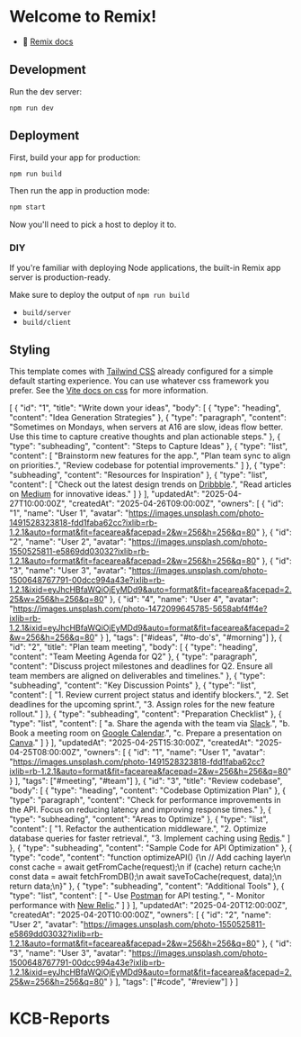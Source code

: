 # Welcome to Remix!

- 📖 [Remix docs](https://remix.run/docs)

## Development

Run the dev server:

```shellscript
npm run dev
```

## Deployment

First, build your app for production:

```sh
npm run build
```

Then run the app in production mode:

```sh
npm start
```

Now you'll need to pick a host to deploy it to.

### DIY

If you're familiar with deploying Node applications, the built-in Remix app server is production-ready.

Make sure to deploy the output of `npm run build`

- `build/server`
- `build/client`

## Styling

This template comes with [Tailwind CSS](https://tailwindcss.com/) already configured for a simple default starting experience. You can use whatever css framework you prefer. See the [Vite docs on css](https://vitejs.dev/guide/features.html#css) for more information.

[
  {
    "id": "1",
    "title": "Write down your ideas",
    "body": [
      {
        "type": "heading",
        "content": "Idea Generation Strategies"
      },
      {
        "type": "paragraph",
        "content": "Sometimes on Mondays, when servers at A16 are slow, ideas flow better. Use this time to capture creative thoughts and plan actionable steps."
      },
      {
        "type": "subheading",
        "content": "Steps to Capture Ideas"
      },
      {
        "type": "list",
        "content": [
          "Brainstorm new features for the app.",
          "Plan team sync to align on priorities.",
          "Review codebase for potential improvements."
        ]
      },
      {
        "type": "subheading",
        "content": "Resources for Inspiration"
      },
      {
        "type": "list",
        "content": [
          "Check out the latest design trends on [Dribbble](https://dribbble.com).",
          "Read articles on [Medium](https://medium.com) for innovative ideas."
        ]
      }
    ],
    "updatedAt": "2025-04-27T10:00:00Z",
    "createdAt": "2025-04-26T09:00:00Z",
    "owners": [
      {
        "id": "1",
        "name": "User 1",
        "avatar": "https://images.unsplash.com/photo-1491528323818-fdd1faba62cc?ixlib=rb-1.2.1&auto=format&fit=facearea&facepad=2&w=256&h=256&q=80"
      },
      {
        "id": "2",
        "name": "User 2",
        "avatar": "https://images.unsplash.com/photo-1550525811-e5869dd03032?ixlib=rb-1.2.1&auto=format&fit=facearea&facepad=2&w=256&h=256&q=80"
      },
      {
        "id": "3",
        "name": "User 3",
        "avatar": "https://images.unsplash.com/photo-1500648767791-00dcc994a43e?ixlib=rb-1.2.1&ixid=eyJhcHBfaWQiOjEyMDd9&auto=format&fit=facearea&facepad=2.25&w=256&h=256&q=80"
      },
      {
        "id": "4",
        "name": "User 4",
        "avatar": "https://images.unsplash.com/photo-1472099645785-5658abf4ff4e?ixlib=rb-1.2.1&ixid=eyJhcHBfaWQiOjEyMDd9&auto=format&fit=facearea&facepad=2&w=256&h=256&q=80"
      }
    ],
    "tags": ["#ideas", "#to-do's", "#morning"]
  },
  {
    "id": "2",
    "title": "Plan team meeting",
    "body": [
      {
        "type": "heading",
        "content": "Team Meeting Agenda for Q2"
      },
      {
        "type": "paragraph",
        "content": "Discuss project milestones and deadlines for Q2. Ensure all team members are aligned on deliverables and timelines."
      },
      {
        "type": "subheading",
        "content": "Key Discussion Points"
      },
      {
        "type": "list",
        "content": [
          "1. Review current project status and identify blockers.",
          "2. Set deadlines for the upcoming sprint.",
          "3. Assign roles for the new feature rollout."
        ]
      },
      {
        "type": "subheading",
        "content": "Preparation Checklist"
      },
      {
        "type": "list",
        "content": [
          "a. Share the agenda with the team via [Slack](https://slack.com).",
          "b. Book a meeting room on [Google Calendar](https://calendar.google.com).",
          "c. Prepare a presentation on [Canva](https://canva.com)."
        ]
      }
    ],
    "updatedAt": "2025-04-25T15:30:00Z",
    "createdAt": "2025-04-25T08:00:00Z",
    "owners": [
      {
        "id": "1",
        "name": "User 1",
        "avatar": "https://images.unsplash.com/photo-1491528323818-fdd1faba62cc?ixlib=rb-1.2.1&auto=format&fit=facearea&facepad=2&w=256&h=256&q=80"
      }
    ],
    "tags": ["#meeting", "#team"]
  },
  {
    "id": "3",
    "title": "Review codebase",
    "body": [
      {
        "type": "heading",
        "content": "Codebase Optimization Plan"
      },
      {
        "type": "paragraph",
        "content": "Check for performance improvements in the API. Focus on reducing latency and improving response times."
      },
      {
        "type": "subheading",
        "content": "Areas to Optimize"
      },
      {
        "type": "list",
        "content": [
          "1. Refactor the authentication middleware.",
          "2. Optimize database queries for faster retrieval.",
          "3. Implement caching using [Redis](https://redis.io)."
        ]
      },
      {
        "type": "subheading",
        "content": "Sample Code for API Optimization"
      },
      {
        "type": "code",
        "content": "function optimizeAPI() {\n  // Add caching layer\n  const cache = await getFromCache(request);\n  if (cache) return cache;\n  const data = await fetchFromDB();\n  await saveToCache(request, data);\n  return data;\n}"
      },
      {
        "type": "subheading",
        "content": "Additional Tools"
      },
      {
        "type": "list",
        "content": [
          "- Use [Postman](https://postman.com) for API testing.",
          "- Monitor performance with [New Relic](https://newrelic.com)."
        ]
      }
    ],
    "updatedAt": "2025-04-20T12:00:00Z",
    "createdAt": "2025-04-20T10:00:00Z",
    "owners": [
      {
        "id": "2",
        "name": "User 2",
        "avatar": "https://images.unsplash.com/photo-1550525811-e5869dd03032?ixlib=rb-1.2.1&auto=format&fit=facearea&facepad=2&w=256&h=256&q=80"
      },
      {
        "id": "3",
        "name": "User 3",
        "avatar": "https://images.unsplash.com/photo-1500648767791-00dcc994a43e?ixlib=rb-1.2.1&ixid=eyJhcHBfaWQiOjEyMDd9&auto=format&fit=facearea&facepad=2.25&w=256&h=256&q=80"
      }
    ],
    "tags": ["#code", "#review"]
  }
]
# KCB-Reports
